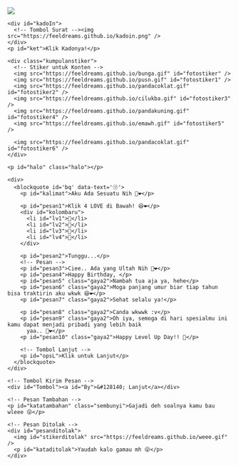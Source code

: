 <!DOCTYPE html>
<html lang="id">
<meta charset='UTF-8' />
<meta content='width=device-width, initial-scale=1, user-scalable=1, minimum-scale=1, maximum-scale=5'
  name='viewport' />
<meta content='IE=edge' http-equiv='X-UA-Compatible' />

<link rel="preconnect" href="https://fonts.googleapis.com">
<link rel="preconnect" href="https://fonts.gstatic.com" crossorigin>
<link href="https://fonts.googleapis.com/css2?family=Shippori+Antique:wght@400;700&display=swap" rel="stylesheet">
<link href="https://fonts.googleapis.com/css2?family=Dancing+Script&display=swap" rel="stylesheet">

<script src="https://cdn.jsdelivr.net/npm/sweetalert2@11.0.19/dist/sweetalert2.all.min.js"></script>
<link href="https://feeldreams.github.io/heihbd/style.css" rel="stylesheet" type="text/css" />
<script src="https://unpkg.com/typeit@8.7.0/dist/index.umd.js"></script>
<script src="https://kit.fontawesome.com/4f3ce16e3e.js" crossorigin="anonymous"></script>
<link rel="stylesheet" href="style.css">

<head>
  <title>Happy Birthday</title>
  <link rel="icon" type="image/x-icon" href="https://malasid.github.io/favicon.png">
  <meta name="description" content="HTML Bucin Malas.id">
  <!-- 
  Made with love by Rayys!

     Blog: https://PalingIT.com
     Instagram: @rayyarrr
     TikTok: @rayy4r
     Email: rayyar0703@gmail.com

  Thanks to all <3
-->
</head>

<body>

  <!-- Ganti Audio di sini -->
  <audio src="https://feeldreams.github.io/djikhlas.mp3" id="linkmp3" class="sembunyi"></audio>

  <div id="bodyblur">
    <!-- Wallpaper --><img src="https://feeldreams.github.io/wp9.jpg" id="wallpaper" />
    <div id="beneranblur"></div>
  </div>

  <div id='Content'>

    <div id="kadoIn">
      <!-- Tombol Surat --><img src="https://feeldreams.github.io/kadoin.png" />
    </div>
    <p id="ket">Klik Kadonya!</p>

    <div class="kumpulanstiker">
      <!-- Stiker untuk Konten -->
      <img src="https://feeldreams.github.io/bunga.gif" id="fotostiker" />
      <img src="https://feeldreams.github.io/pusn.gif" id="fotostiker1" />
      <img src="https://feeldreams.github.io/pandacoklat.gif" id="fotostiker2" />
      <img src="https://feeldreams.github.io/cilukba.gif" id="fotostiker3" />
      <img src="https://feeldreams.github.io/pandakuning.gif" id="fotostiker4" />
      <img src="https://feeldreams.github.io/emawh.gif" id="fotostiker5" />

      <img src="https://feeldreams.github.io/pandacoklat.gif" id="fotostiker6" />
    </div>

    <p id="halo" class="halo"></p>

    <div>
      <blockquote id='bq' data-text='㋡'>
        <p id="kalimat">Aku Ada Sesuatu Nih 🤣❤️</p>

        <p id="pesan1">Klik 4 LOVE di Bawah! 😆❤️</p>
        <div id="kolombaru">
          <li id="lv1">🤍</li>
          <li id="lv2">🤍</li>
          <li id="lv3">🤍</li>
          <li id="lv4">🤍</li>
        </div>

        <p id="pesan2">Tunggu...</p>
        <!-- Pesan -->
        <p id="pesan3">Ciee.. Ada yang Ultah Nih 🤣❤️</p>
        <p id="pesan4">Happy Birthday, </p>
        <p id="pesan5" class="gaya2">Nambah tua aja ya, hehe</p>
        <p id="pesan6" class="gaya2">Moga panjang umur biar tiap tahun bisa traktirin aku wkwk 😆❤️</p>
        <p id="pesan7" class="gaya2">Sehat selalu ya!</p>

        <p id="pesan8" class="gaya2">Canda wkwwk :v</p>
        <p id="pesan9" class="gaya2">Oh iya, semoga di hari spesialmu ini kamu dapat menjadi pribadi yang lebih baik
          yaa.. 🥳❤️</p>
        <p id="pesan10" class="gaya2">Happy Level Up Day!! 🥳</p>

        <!-- Tombol Lanjut -->
        <p id="opsL">Klik untuk Lanjut</p>
      </blockquote>
    </div>

    <!-- Tombol Kirim Pesan -->
    <div id="Tombol"><a id="By">&#128140; Lanjut</a></div>

    <!-- Pesan Tambahan -->
    <p id="katatambahan" class="sembunyi">Gajadi deh soalnya kamu bau wleee 😜</p>

    <!-- Pesan Ditolak -->
    <div id="pesanditolak">
      <img id="stikerditolak" src="https://feeldreams.github.io/weee.gif" />
      <p id="kataditolak">Yaudah kalo gamau mh 😜</p>
    </div>

  </div>

  <script>
    const body = document.querySelector("body"); const swalst = Swal.mixin({timer: 2300, allowOutsideClick: false, showConfirmButton: false, timerProgressBar: true, imageHeight: 90, }); audio = new Audio('' + linkmp3.src); ftganti = 0; fungsi = 0; fungsiAwal = 0; deffotostiker = fotostiker.src; function berjatuhan() {const heart = document.createElement("div"); heart.className = "fas fa-snowflake"; heart.style.left = (Math.random() * 90) + "vw"; heart.style.animationDuration = (Math.random() * 3) + 2 + "s"; body.appendChild(heart);} setInterval(function name(params) {var heartArr = document.querySelectorAll(".fa-snowflake"); if (heartArr.length > 100) {heartArr[0].remove()} }, 100); Content.style = "opacity:1;margin-top:16vh"; const swals = Swal.mixin({allowOutsideClick: false, cancelButtonColor: '#FF0040', imageHeight: 80, });

    document.getElementById("kadoIn").onclick = function () {if (fungsiAwal == 0) {audio.play(); fungsiAwal = 1; kadoIn.style = "transition:all .8s ease;transform:scale(10);opacity:0"; wallpaper.style = "transform: scale(1.5);"; ket.style = "display:none"; setTimeout(initengahan, 300); setTimeout(inipesan, 500)} }

    async function inipesan() {
      var {value: nama} = await swals.fire({
        title: 'Masukin Nama Kamu', input: 'text',
      });
      if (nama && nama.length < 11) {
        window.nama = nama;
        vketikhalo = "Hai, " + nama + " ✨";
        mulainama();
      } else {
        await swals.fire('Ups!', 'Nama tidak boleh kosong atau lebih dari 10 karakter, ya!'); inipesan();
      }
    }

    //Variable Pertanyaan Akhir
    var tanya = 'Mau Kado Gak Nih? 😶❤️';
    var opstanya = 'Ayo jawab 😆';
    var tompositif = 'Mau';
    var tomnegatif = 'Engga';

    async function menuju() {pesanwhatsapp = "Makasii udah ngucapin " + nama + " ultah ><"; await swals.fire('OK!', 'Kirim jawabannya ke WhatsApp aku, ya!', 'success'); window.location = "https://api.whatsapp.com/send?phone=&text=" + pesanwhatsapp;}
  </script>
  <script src="https://malasid.github.io/html/hbd.js"></script>
  <!-- Sampai Sini -->
</body>

</html>
